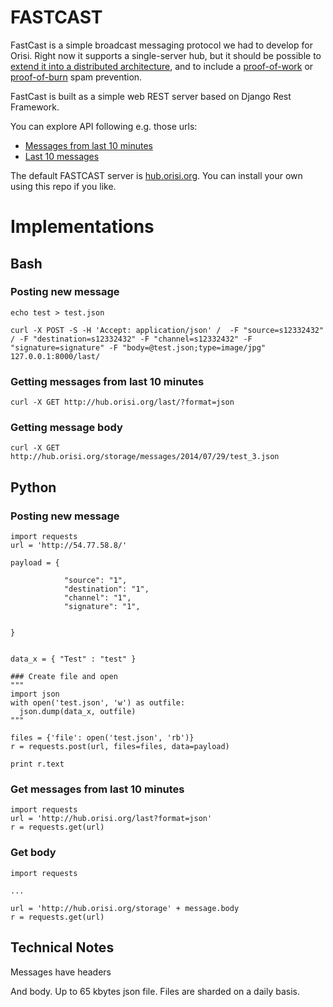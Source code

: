 # FASTCAST

FastCast is a simple broadcast messaging protocol we had to develop for Orisi. Right now it supports a single-server hub, but it should be possible to [extend it into a distributed architecture](https://github.com/orisi/fastcast/issues/1), and to include a [proof-of-work](https://en.bitcoin.it/wiki/Proof_of_work) or [proof-of-burn](https://en.bitcoin.it/wiki/Proof_of_burn) spam prevention.

FastCast is built as a simple web REST server based on Django Rest Framework.

You can explore API following e.g. those urls:
* [Messages from last 10 minutes](http://hub.orisi.org/last)
* [Last 10 messages](http://hub.orisi.org?page_size=10)

The default FASTCAST server is  [hub.orisi.org](http://hub.orisi.org).
You can install your own using this repo if you like.

# Implementations

## Bash

### Posting new message
```
echo test > test.json

curl -X POST -S -H 'Accept: application/json' /  -F "source=s12332432" / -F "destination=s12332432" -F "channel=s12332432" -F "signature=signature" -F "body=@test.json;type=image/jpg" 127.0.0.1:8000/last/
```

### Getting messages from last 10 minutes

```
curl -X GET http://hub.orisi.org/last/?format=json
```

### Getting message body

```
curl -X GET http://hub.orisi.org/storage/messages/2014/07/29/test_3.json
```

## Python

### Posting new message



```
import requests
url = 'http://54.77.58.8/'

payload = {

            "source": "1",
            "destination": "1",
            "channel": "1",
            "signature": "1",


}


data_x = { "Test" : "test" }

### Create file and open
"""
import json
with open('test.json', 'w') as outfile:
  json.dump(data_x, outfile)
"""

files = {'file': open('test.json', 'rb')}
r = requests.post(url, files=files, data=payload)

print r.text
```

### Get messages from last 10 minutes

```
import requests
url = 'http://hub.orisi.org/last?format=json'
r = requests.get(url)
```

### Get body

```
import requests

...

url = 'http://hub.orisi.org/storage' + message.body
r = requests.get(url)
```


## Technical Notes

Messages have headers

And body. Up to 65 kbytes json file.
Files are sharded on a daily basis.



